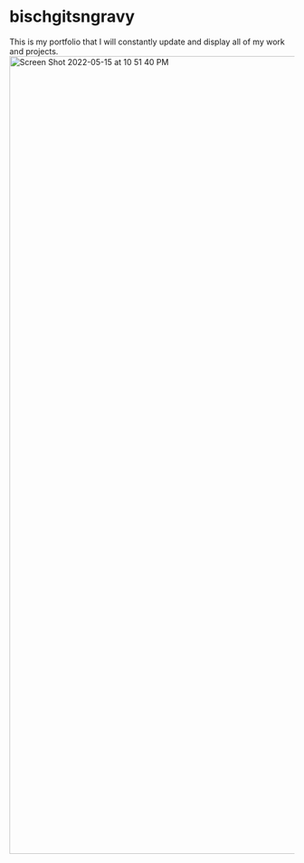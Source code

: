 # bischgitsngravy
This is my portfolio that I will constantly update and display all of my work and projects.
<img width="1411" alt="Screen Shot 2022-05-15 at 10 51 40 PM" src="https://user-images.githubusercontent.com/101281767/168512022-79ac502c-cceb-4bc4-bb21-424fa23f7e7c.png">
